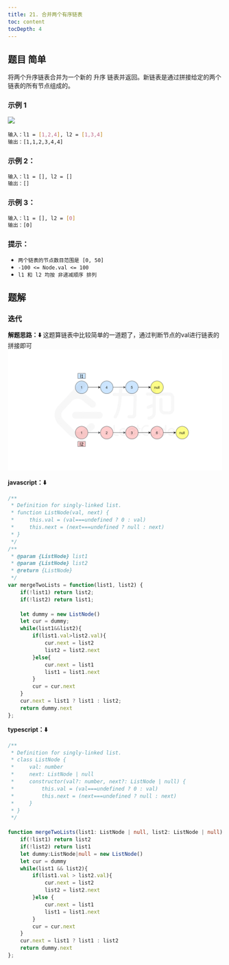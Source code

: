 ```yaml
---
title: 21. 合并两个有序链表
toc: content
tocDepth: 4
---
```


## 题目 简单
将两个升序链表合并为一个新的 升序 链表并返回。新链表是通过拼接给定的两个链表的所有节点组成的。

### 示例 1
<img src = 'https://assets.leetcode.com/uploads/2020/10/03/merge_ex1.jpg' width = '300px'>

```bash
输入：l1 = [1,2,4], l2 = [1,3,4]
输出：[1,1,2,3,4,4]
```

### 示例 2：
```bash
输入：l1 = [], l2 = []
输出：[]
```

### 示例 3：
```bash
输入：l1 = [], l2 = [0]
输出：[0]
```

### 提示：

- `两个链表的节点数目范围是 [0, 50]`
- `-100 <= Node.val <= 100`
- `l1 和 l2 均按 非递减顺序 排列`

## 题解
### 迭代

**解题思路：⬇️**
这题算链表中比较简单的一道题了，通过判断节点的val进行链表的拼接即可
<img src = '../../assets/daily-question/MergeTwoSortedLists.gif' width = '500px'>

**javascript：⬇️**

```js
/**
 * Definition for singly-linked list.
 * function ListNode(val, next) {
 *     this.val = (val===undefined ? 0 : val)
 *     this.next = (next===undefined ? null : next)
 * }
 */
/**
 * @param {ListNode} list1
 * @param {ListNode} list2
 * @return {ListNode}
 */
var mergeTwoLists = function(list1, list2) {
    if(!list1) return list2;
    if(!list2) return list1;

    let dummy = new ListNode()
    let cur = dummy;
    while(list1&&list2){
        if(list1.val>list2.val){
            cur.next = list2
            list2 = list2.next
        }else{
            cur.next = list1
            list1 = list1.next
        }
        cur = cur.next
    }
    cur.next = list1 ? list1 : list2;
    return dummy.next
};
```

**typescript：⬇️**

```ts
/**
 * Definition for singly-linked list.
 * class ListNode {
 *     val: number
 *     next: ListNode | null
 *     constructor(val?: number, next?: ListNode | null) {
 *         this.val = (val===undefined ? 0 : val)
 *         this.next = (next===undefined ? null : next)
 *     }
 * }
 */

function mergeTwoLists(list1: ListNode | null, list2: ListNode | null): ListNode | null {
    if(!list1) return list2
    if(!list2) return list1
    let dummy:ListNode|null = new ListNode()
    let cur = dummy
    while(list1 && list2){
        if(list1.val > list2.val){
            cur.next = list2
            list2 = list2.next
        }else {
            cur.next = list1
            list1 = list1.next
        }
        cur = cur.next
    }
    cur.next = list1 ? list1 : list2
    return dummy.next
};
```
